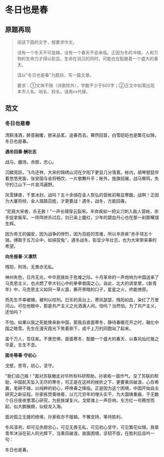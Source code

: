 # 冬日也是春

## 原题再现

> 阅读下面的文字，按要求作文。
>
> 没有一个冬天不可逾越，没有一个春天不会来临。正因为冬的冷暗，人和万物的生命力才得以彰显。生命在消沉的同时，可能也在酝酿着一个盛大的春天。
>
> 请以"冬日也是春"为题目，写一篇文章。
>
> 要求：①文体不限（诗歌除外），字数不少于600字；②正文中如需出现本市人名、地名、校名，请用xx代替。

## 范文

### 冬日也是春

清斟浅酒，醉意融暖，摭采品茗，追春而去。蓦然回首，白雪皑皑也是繁花似锦，冬日也是春。

**遇冬回春·酬壮志**

战马，疆场，赤胆，忠心。

沉鳞竞跃，飞鸟还林，大宋的锦绣山河在夕阳下更显几分落寞。帐内，胡琴琶琵伴着悠悠羌笛，张安国与金将畅饮，一片歌舞升平；帐外，旌旗招展，战马嘶鸣，失守的江山下一片哀鸿遍野。

风雪肆虐，千里冰封。战吗？五十余骑在金人恢弘的营帐前略显寒酸。战啊！正因为大厦将倾，金人践踏百姓，才更要战！遇冬，战冬，方能回春。

"犯我大宋者，杀无赦！"一声长啸穿云裂帛。辛弃疾如一把尖刀刺入敌人营帐，赤手捉拿叛军。一阵阵拼杀过后，剑已染上腥红，少年的碧血丹心也在那一刹那耀熠生辉。

因为帝王的偏安，因为战争的惨烈，因为百姓的苦难，所以辛弃疾"赤手领五十骑，缚取于五万众中，如挟狡兔"，遇冬战冬，彰显少年壮志，也为大宋带来春的希望。

**向冬报春·义凛然**

残阳，刑场，无畏亦无私。

神州失色，日月无光，中华民族处于危难之际。十月革命的一声炮响为中国送来了马克思主义，也点燃了李大钊心中的拳拳救国之心。自此，北大的讲堂里，《新青年》中，马克思主义如同一草火苗，撕开黑暗的口子，星星之火，终能燎原。

而先生不幸被捕，被判以绞刑。日东的高台上，寒风瑟瑟，残阳如血，染红了万里河山，可在他眼中，那是共产主义之光洒满人间。怕吗？当然怕。为了共产主义，还怕吗？

不怕。如果以我之死能换来新中国，那我且直面寒冬，静待春暖花开之时，融化中国之皓雪。先生在漫天霞光下笑着倒下，成千上万的同胞站了起来。

虽千万人，吾往矣。不畏恐惧，直面寒冬，酝酿一个盛大的春天，以春风灿烂报之华夏，生生不息。

**面冬等春·守初心**

戈壁，苍穹，初心，坚守。

"我们自己搞！"面对苏联撤走对华所有科研帮助，孙家栋一鼓作气。没了苏联的帮助，中国航天坠入无尽的寒冬，可正是在这样的挫折之下，更要乘风破浪，心存希冀，笔耕不缀，以纯粹的初心，呼唤春之降临。正是因为这个困境，中国开始自主研究之新征程。孙家栋焚膏继晷，以兀兀穷年的埋头实干，为大国铸重器，于无数个日日夜夜里潜心研究，为民族谋复兴。戈壁滩上一声巨响，东方红一号腾空而起，似大鹏展翅，似蛟龙入海。

面对孤立无援的绝境，孙家栋亦不服输，不懈坚持，等待胜利。

冬风凛冽，却可见赤胆忠心，可见无畏无私，可见初心坚守，可见繁花似锦。我辈青年沐浴在前人的光辉下，当乘风破浪，直面困境，坚韧不拔，在胜利后且吟一句：

冬日也是春。